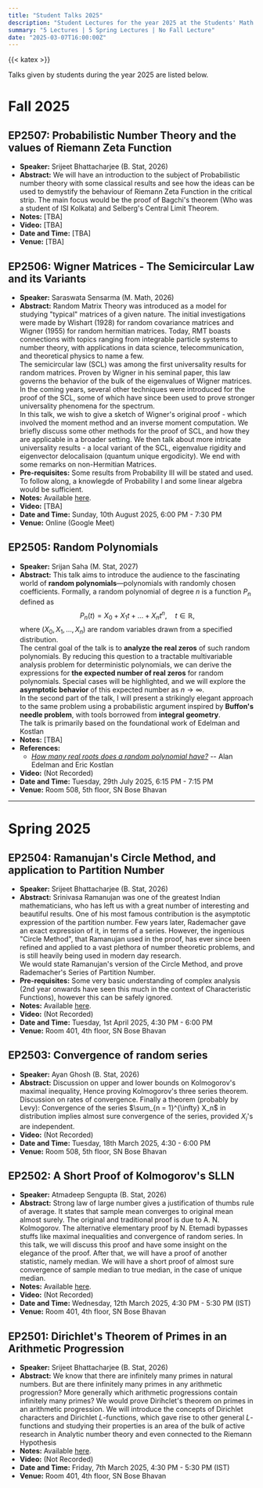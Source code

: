 ```yaml
---
title: "Student Talks 2025"
description: "Student Lectures for the year 2025 at the Students' Math Club at Indian Statistical Institute, Kolkata."
summary: "5 Lectures | 5 Spring Lectures | No Fall Lecture"
date: "2025-03-07T16:00:00Z"
---
```


{{< katex >}}

Talks given by students during the year 2025 are listed below.

# Fall 2025

## EP2507: Probabilistic Number Theory and the values of Riemann Zeta Function
- **Speaker:** Srijeet Bhattacharjee (B. Stat, 2026)
- **Abstract:** We will have an introduction to the subject of Probabilistic number theory with some classical results and see how the ideas can be used to demystify the behaviour of Riemann Zeta Function in the critical strip. The main focus would be the proof of Bagchi's theorem (Who was a student of ISI Kolkata) and Selberg's Central Limit Theorem.
- **Notes:** [TBA]
- **Video:** [TBA]
- **Date and Time:** [TBA]
- **Venue:** [TBA]

## EP2506: Wigner Matrices - The Semicircular Law and its Variants

- **Speaker:** Saraswata Sensarma (M. Math, 2026)
- **Abstract:** Random Matrix Theory was introduced as a model for studying "typical" matrices of a given nature. The initial investigations were made by Wishart (1928) for random covariance matrices and Wigner (1955) for random hermitian matrices. Today, RMT boasts connections with topics ranging from integrable particle systems to number theory, with applications in data science, telecommunication, and theoretical physics to name a few.  
  The semicircular law (SCL) was among the first universality results for random matrices. Proven by Wigner in his seminal paper, this law governs the behavior of the bulk of the eigenvalues of Wigner matrices. In the coming years, several other techniques were introduced for the proof of the SCL, some of which have since been used to prove stronger universality phenomena for the spectrum.  
  In this talk, we wish to give a sketch of Wigner's original proof - which involved the moment method and an inverse moment computation. We briefly discuss some other methods for the proof of SCL, and how they are applicable in a broader setting. We then talk about more intricate universality results - a local variant of the SCL, eigenvalue rigidity and eigenvector delocalisaion (quantum unique ergodicity). We end with some remarks on non-Hermitian Matrices.
- **Pre-requisites:** Some results from Probability III will be stated and used. To follow along, a knowlegde of Probability I and some linear algebra would be sufficient.
- **Notes:** Available [here](https://drive.google.com/file/d/1tbR-rXnhMcdiW9WhB1QGnn-cQXLamFy1/view).
- **Video:** [TBA]
- **Date and Time:** Sunday, 10th August 2025, 6:00 PM - 7:30 PM
- **Venue:** Online (Google Meet)

## EP2505: Random Polynomials

- **Speaker:** Srijan Saha (M. Stat, 2027)
- **Abstract:** This talk aims to introduce the audience to the fascinating world of **random polynomials**—polynomials with randomly chosen coefficients. Formally, a random polynomial of degree $n$ is a function $P_n$ defined as $$ P_n(t) = X_0 + X_1 t + \ldots + X_n t^n,\quad t\in\mathbb{R}, $$ where $(X_0, X_1, \ldots, X_n)$ are random variables drawn from a specified distribution.  
  The central goal of the talk is to **analyze the real zeros** of such random polynomials. By reducing this question to a tractable multivariable analysis problem for deterministic polynomials, we can derive the expressions for **the expected number of real zeros** for random polynomials. Special cases will be highlighted, and we will explore the **asymptotic behavior** of this expected number as $n \to \infty$.  
  In the second part of the talk, I will present a strikingly elegant approach to the same problem using a probabilistic argument inspired by **Buffon's needle problem**, with tools borrowed from **integral geometry**.  
  The talk is primarily based on the foundational work of Edelman and Kostlan
- **Notes:** [TBA]
- **References:**  
  - [_How many real roots does a random polynomial have?_](https://arxiv.org/abs/math/9501224) -- Alan Edelman and Eric Kostlan
- **Video:** (Not Recorded)
- **Date and Time:** Tuesday, 29th July 2025, 6:15 PM - 7:15 PM
- **Venue:** Room 508, 5th floor, SN Bose Bhavan

---

# Spring 2025

## EP2504: Ramanujan's Circle Method, and application to Partition Number

- **Speaker:** Srijeet Bhattacharjee (B. Stat, 2026)
- **Abstract:** Srinivasa Ramanujan was one of the greatest Indian mathematicians, who has left us with a great number of interesting and beautiful results. One of his most famous contribution is the asymptotic expression of the partition number. Few years later, Rademacher gave an exact expression of it, in terms of a series. However, the ingenious "Circle Method", that Ramanujan used in the proof, has ever since been refined and applied to a vast plethora of number theoretic problems, and is still heavily being used in modern day research.  
  We would state Ramanujan's version of the Circle Method, and prove Rademacher's Series of Partition Number.
- **Pre-requisites:** Some very basic understanding of complex analysis (2nd year onwards have seen this much in the context of Characteristic Functions), however this can be safely ignored.
- **Notes:** Available [here](https://drive.google.com/file/d/12tOI6-j3pm-v3SC7hAXLW560QAsN-hkq/view).
- **Video:** (Not Recorded)
- **Date and Time:** Tuesday, 1st April 2025, 4:30 PM - 6:00 PM
- **Venue:** Room 401, 4th floor, SN Bose Bhavan

## EP2503: Convergence of random series

- **Speaker:** Ayan Ghosh (B. Stat, 2026)
- **Abstract:** Discussion on upper and lower bounds on Kolmogorov's maximal inequality, Hence proving Kolmogorov's three series theorem. Discussion on rates of convergence. Finally a theorem (probably by Levy): Convergence of the series $\sum_{n = 1}^{\infty} X_n$ in distribution implies almost sure convergence of the series, provided $X_i$'s are independent.
- **Video:** (Not Recorded)
- **Date and Time:** Tuesday, 18th March 2025, 4:30 - 6:00 PM
- **Venue:** Room 508, 5th floor, SN Bose Bhavan

## EP2502: A Short Proof of Kolmogorov's SLLN

- **Speaker:** Atmadeep Sengupta (B. Stat, 2026)
- **Abstract:** Strong law of large number gives a justification of thumbs rule of average. It states that sample mean converges to original mean almost surely. The original and traditional proof is due to A. N. Kolmogorov. The alternative elementary proof by N. Etemadi bypasses stuffs like maximal inequalities and convergence of random series. In this talk, we will discuss this proof and have some insight on the elegance of the proof. After that, we will have a proof of another statistic, namely median. We will have a short proof of almost sure convergence of sample median to true median, in the case of unique median.
- **Notes:** Available [here](https://drive.google.com/file/d/131A3JMnKyWmr53QLNZHjJ_Hw-Gqf4MRF/view).
- **Video:** (Not Recorded)
- **Date and Time:** Wednesday, 12th March 2025, 4:30 PM - 5:30 PM (IST)
- **Venue:** Room 401, 4th floor, SN Bose Bhavan

## EP2501: Dirichlet's Theorem of Primes in an Arithmetic Progression

- **Speaker:** Srijeet Bhattacharjee (B. Stat, 2026)
- **Abstract:** We know that there are infinitely many primes in natural numbers. But are there infinitely many primes in any arithmetic progression? More generally which arithmetic progressions contain infinitely many primes? We would prove Dirihclet's theorem on primes in an arithmetic progression. We will introduce the concepts of Dirichlet characters and Dirichlet $L$-functions, which gave rise to other general $L$-functions and studying their properties is an area of the bulk of active research in Analytic number theory and even connected to the Riemann Hypothesis
- **Notes:** Available [here](https://drive.google.com/file/d/138EbydFTPYwME8-W7yw8hY_Zp_H9sSsn/view).
- **Video:** (Not Recorded)
- **Date and Time:** Friday, 7th March 2025, 4:30 PM - 5:30 PM (IST)
- **Venue:** Room 401, 4th floor, SN Bose Bhavan
